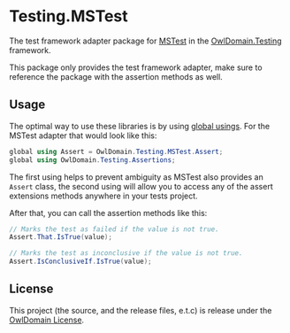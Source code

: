 Testing.MSTest
===

The test framework adapter package for
[MSTest](https://github.com/microsoft/testfx)
in the 
[OwlDomain.Testing](https://github.com/Owl-Domain/Testing)
framework. 

This package only provides the test framework adapter, make sure
to reference the package with the assertion methods as well.



## Usage

The optimal way to use these libraries is by using
[global usings](https://learn.microsoft.com/dotnet/csharp/language-reference/keywords/using-directive#global-modifier).
For the MSTest adapter that would look like this:
```csharp
global using Assert = OwlDomain.Testing.MSTest.Assert;
global using OwlDomain.Testing.Assertions;
```
The first using helps to prevent ambiguity as MSTest also provides an `Assert` class, the second
using will allow you to access any of the assert extensions methods anywhere in your tests project.

After that, you can call the assertion methods like this:
```csharp
// Marks the test as failed if the value is not true.
Assert.That.IsTrue(value);

// Marks the test as inconclusive if the value is not true.
Assert.IsConclusiveIf.IsTrue(value);
```



## License

This project (the source, and the release files, e.t.c) is release under the [OwlDomain License](/license.md).